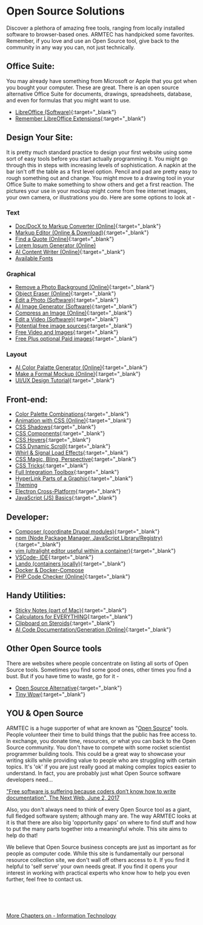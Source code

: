 # Open Source Solutions

Discover a plethora of amazing free tools, ranging from locally installed software to browser-based ones. ARMTEC has handpicked some favorites. Remember, if you love and use an Open Source tool, give back to the community in any way you can, not just technically.

## Office Suite:

You may already have something from Microsoft or Apple that you got when you bought your computer.  These are great.  There is an open source alternative Office Suite for documents, drawings, spreadsheets, database, and even for formulas that you might want to use.

- [LibreOffice (Software)](https://www.libreoffice.org/){:target="_blank"}
- [Remember LibreOffice Extensions](https://extensions.libreoffice.org/){:target="_blank"}


## Design Your Site:

It is pretty much standard practice to design your first website using some sort of easy tools before you start actually programming it.  You might go through this in steps with increasing levels of sophistication.  A napkin at the bar isn't off the table as a first level option.  Pencil and pad are pretty easy to rough something out and change.  You might move to a drawing tool in your Office Suite to make something to show others and get a first reaction.  The pictures your use in your mockup might come from free internet images, your own camera, or illustrations you do.  Here are some options to look at -

### Text
- [Doc/DocX to Markup Converter (Online)](https://word2md.com/){:target="_blank"}
- [Markup Editor (Online & Download)](https://readme.so/editor){:target="_blank"}
- [Find a Quote (Online)](https://metaphor.systems/){:target="_blank"}
- [Lorem Ipsum Generator (Online)](https://lipsum.com/)
- [AI Content Writer (Online)](https://rytr.me){:target="_blank"}
- [Available Fonts](https://fonts.google.com/)

### Graphical
- [Remove a Photo Background (Online)](https://www.remove.bg/upload){:target="_blank"}
- [Object Eraser (Online)](https://magicstudio.com/magiceraser){:target="_blank"}
- [Edit a Photo (Software)](https://www.gimp.org/){:target="_blank"}
- [AI Image Generator (Software)](https://diffusionbee.com/){:target="_blank"}
- [Compress an Image (Online)](https://compressor.io/){:target="_blank"}
- [Edit a Video (Software)](https://www.vlognow.me){:target="_blank"}
- [Potential free image sources](https://Pexels.com){:target="_blank"}
- [Free Video and Images](https://coverr.co/){:target="_blank"}
- [Free Plus optional Paid images](https://unsplash.com/){:target="_blank"}
	

### Layout
- [AI Color Palatte Generator (Online)](https://huemint.com/){:target="_blank"}
- [Make a Formal Mockup (Online)](https://penpot.app/){:target="_blank"}
- [UI/UX Design Tutorial](https://www.youtube.com/watch?v=c9Wg6Cb_YlU){:target="_blank"}


## Front-end:

- [Color Palette Combinations](https://fffuel.co){:target="_blank"}
- [Animation with CSS (Online)](https://animista.net/){:target="_blank"}
- [CSS Shadows](https://neumorphism.io/#8c00ff){:target="_blank"}
- [CSS Components](https://uiverse.io/all){:target="_blank"}
- [CSS Hovers](http://ianlunn.github.io/Hover/){:target="_blank"}
- [CSS Dynamic Scroll](https://michalsnik.github.io/aos/){:target="_blank"}
- [Whirl & Signal Load Effects](https://whirl.netlify.app/){:target="_blank"}
- [CSS Magic, Bling, Perspective](https://www.minimamente.com/project/magic/){:target="_blank"}
- [CSS Tricks](https://css-tricks.com/){:target="_blank"}
- [Full Integration Toolbox](https://10015.io/){:target="_blank"}
- [HyperLink Parts of a Graphic](http://www.javascriptkit.com/howto/imagemap.shtml){:target="_blank"}
- [Theming](../theme/frontoverview.md)
- [Electron Cross-Platform](https://www.electronjs.org/){:target="_blank"}
- [JavaScript (JS) Basics](https://khosee6.medium.com/an-intro-to-javascript-its-history-and-attributes-ca4d122e6450){:target="_blank"}

## Developer:

- [Composer (coordinate Drupal modules)](https://getcomposer.org/){:target="_blank"}
- [npm (Node Package Manager, JavaScript Library/Registry)](https://www.npmjs.com/){:target="_blank"}
- [vim (ultralight editor useful within a container)](https://www.vim.org/){:target="_blank"}
- [VSCode- IDE](https://code.visualstudio.com/){:target="_blank"}
- [Lando (containers locally)](https://lando.dev/){:target="_blank"}
- [Docker & Docker-Compose](book/docker)
- [PHP Code Checker (Online)](https://extendsclass.com/php-tester.html){:target="_blank"}

## Handy Utilities:

- [Sticky Notes (part of Mac)](https://support.apple.com/guide/stickies/welcome/mac){:target="_blank"}
- [Calculators for EVERYTHING](https://www.omnicalculator.com/){:target="_blank"}
- [Clipboard on Steroids](https://apps.apple.com/us/app/flycut-clipboard-manager/id442160987?mt=12){:target="_blank"}
- [AI Code Documentation/Generation (Online)](https://www.figstack.com/){:target="_blank"}

## Other Open Source tools

There are websites where people concentrate on listing all sorts of Open Source tools.  Sometimes you find some good ones, other times you find a bust.  But if you have time to waste, go for it -

- [Open Source Alternative](https://www.opensourcealternative.to/){:target="_blank"}
- [Tiny Wow](https://tinywow.com/){:target="_blank"}

## YOU & Open Source

ARMTEC is a huge supporter of what are known as "[Open Source](../book/opensource.md)" tools.  People volunteer their time to build things that the public has free access to.  In exchange, you  donate time, resources, or what you can back to the Open Source community.  You don't have to compete with some rocket scientist programmer building tools.  This could be a great way to showcase your writing skills while providing value to people who are struggling with certain topics.  It's 'ok' if you are just really good at making complex topics easier to understand.  In fact, you are probably just what Open Source software developers need...

["Free software is suffering because coders don’t know how to write documentation", The Next Web, June 2, 2017
](https://thenextweb.com/news/free-software-is-suffering-because-coders-dont-know-how-to-write-documentation)

Also, you don't always need to think of every Open Source tool as a giant, full fledged software system; although many are.  The way ARMTEC looks at it is that there are also big 'opportunity gaps' on where to find stuff and how to put the many parts together into a meaningful whole.  This site aims to help do that!

We believe that Open Source business concepts are just as important as for people as computer code.  While this  site is fundamentally our personal resource collection site, we don't wall off others access to it.  If you find it helpful to 'self serve' your own needs great.  If you find it opens your interest in working with practical experts who know how to help you even further, feel free to contact us.




<br>
<br>
<br>

[More Chapters on - Information Technology](../chapters.md#information-technology)
